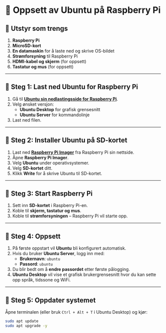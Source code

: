 # 🐧 Oppsett av Ubuntu på Raspberry Pi

## 🧰 Utstyr som trengs

1. **Raspberry Pi**
2. **MicroSD-kort**
3. **En datamaskin** for å laste ned og skrive OS-bildet
4. **Strømforsyning** til Raspberry Pi
5. **HDMI-kabel og skjerm** (for oppsett)
6. **Tastatur og mus** (for oppsett)

---

## 📝 Steg 1: Last ned Ubuntu for Raspberry Pi

1. Gå til **[Ubuntu sin nedlastingsside for Raspberry Pi](https://ubuntu.com/download/raspberry-pi)**.
2. Velg ønsket versjon:
   - **Ubuntu Desktop** for grafisk grensesnitt
   - **Ubuntu Server** for kommandolinje
3. Last ned filen.

---

## 💾 Steg 2: Installer Ubuntu på SD-kortet

1. Last ned **[Raspberry Pi Imager](https://www.raspberrypi.org/software/)** fra Raspberry Pi sin nettside.
2. Åpne **Raspberry Pi Imager**.
3. Velg **Ubuntu** under operativsystemer.
4. Velg **SD-kortet** ditt.
5. Klikk **Write** for å skrive Ubuntu til SD-kortet.

---

## 🚀 Steg 3: Start Raspberry Pi

1. Sett inn **SD-kortet** i Raspberry Pi-en.
2. Koble til **skjerm, tastatur og mus**.
3. Koble til **strømforsyningen** – Raspberry Pi vil starte opp.

---

## 🔧 Steg 4: Oppsett

1. På første oppstart vil **Ubuntu** bli konfigurert automatisk.
2. Hvis du bruker **Ubuntu Server**, logg inn med:
   - **Brukernavn**: `ubuntu`
   - **Passord**: `ubuntu`
3. Du blir bedt om å **endre passordet** etter første pålogging.
4. **Ubuntu Desktop** vil vise et grafisk brukergrensesnitt hvor du kan sette opp språk, tidssone og WiFi.

---

## 🔄 Steg 5: Oppdater systemet

Åpne terminalen (eller bruk `Ctrl + Alt + T` i Ubuntu Desktop) og kjør:

```bash
sudo apt update
sudo apt upgrade -y


